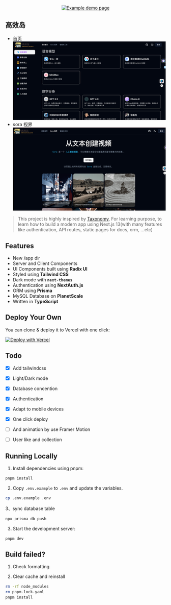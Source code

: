 <p align="center">
  <a href="https://web-island-hazel.vercel.app/">
    <img alt="Example demo page" src="https://afu-1255830993.cos.ap-shanghai.myqcloud.com/chato/test/upload/chato_image/avater/cb5c88616c60ebdbfd7fbfd990d7ef9e.png" width="680">
  </a>
</p>

## 高效岛
+ 首页
![alt](./readme/home.png)
+ sora 视界
![alt](./readme/sora.png)

> This project is highly inspired by [Taxonomy](https://github.com/shadcn/taxonomy), For learning purpose, to learn how to build a modern app using Next.js 13(with many features like authentication, API routes, static pages for docs, orm, ...etc)


## Features

- New /app dir
- Server and Client Components
- UI Components built using **Radix UI**
- Styled using **Tailwind CSS**
- Dark mode with **`next-themes`**
- Authentication using **NextAuth.js**
- ORM using **Prisma**
- MySQL Database on **PlanetScale**
- Written in **TypeScript**

## Deploy Your Own
You can clone & deploy it to Vercel with one click:

[![Deploy with Vercel](https://vercel.com/button)](https://vercel.com/new/clone?repository-url=https://github.com/lik778/web-island&env=DATABASE_URL,GITHUB_CLIENT_ID,GITHUB_CLIENT_SECRET,GOOGLE_CLIENT_ID,GOOGLE_CLIENT_SECRET,NEXTAUTH_SECRET,NEXTAUTH_URL&project-name=web-island&repo-name=lik778s-projects)

## Todo
- [x] Add tailwindcss
- [x] Light/Dark mode
- [x] Database concention
- [x] Authentication
- [x] Adapt to mobile devices
- [x] One click deploy
- [ ] And animation by use Framer Motion
- [ ] User like and collection



## Running Locally

1. Install dependencies using pnpm:

```sh
pnpm install
```

2. Copy `.env.example` to `.env` and update the variables.

```sh
cp .env.example .env
```

3、sync database table
```sh
npx prisma db push
```

3. Start the development server:

```sh
pnpm dev
```


## Build failed?

1. Check formatting

2. Clear cache and reinstall

```sh
rm -rf node_modules
rm pnpm-lock.yaml
pnpm install
```
